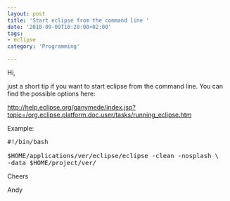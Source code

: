 ```yaml
---
layout: post
title: 'Start eclipse from the command line '
date: '2010-09-09T10:28:00+02:00'
tags:
- eclipse
category: 'Programming'

---
```

Hi,

just a short tip if you want to start eclipse from the command line. You can find the possible options here:

<a href="http://help.eclipse.org/ganymede/index.jsp?topic=/org.eclipse.platform.doc.user/tasks/running_eclipse.htm" target="_blank"><a href="http://help.eclipse.org/ganymede/index.jsp?topic=/org.eclipse.platform.doc.user/tasks/running_eclipse.htm" target="_blank">http://help.eclipse.org/ganymede/index.jsp?topic=/org.eclipse.platform.doc.user/tasks/running_eclipse.htm</a></a>

Example:
<pre>
#!/bin/bash

$HOME/applications/ver/eclipse/eclipse -clean -nosplash \
-data $HOME/project/ver/
</pre>
Cheers

Andy
